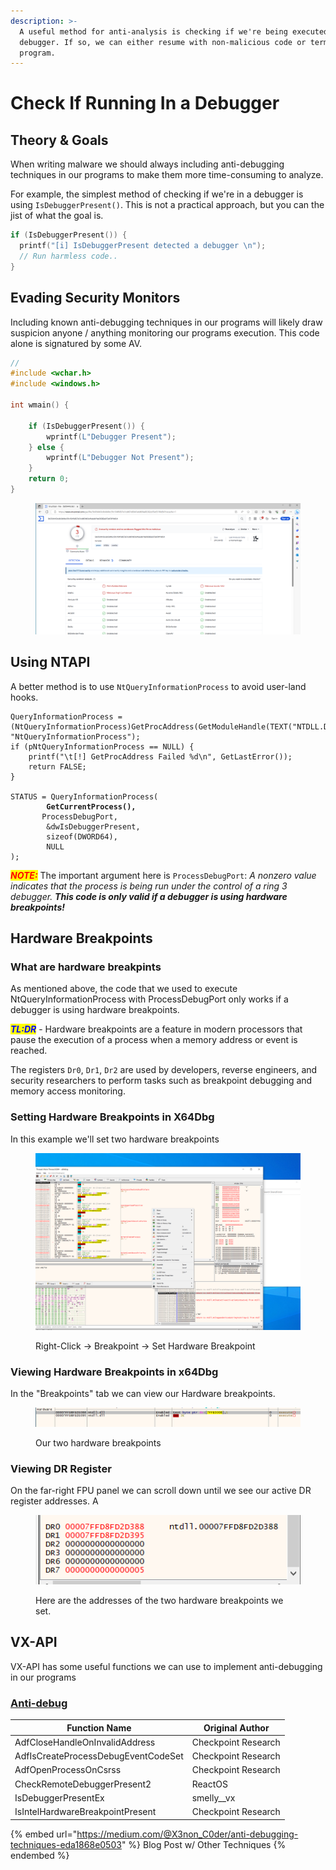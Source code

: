 ```yaml
---
description: >-
  A useful method for anti-analysis is checking if we're being executed inside a
  debugger. If so, we can either resume with non-malicious code or terminate the
  program.
---
```


# Check If Running In a Debugger

## Theory & Goals

When writing malware we should always including anti-debugging techniques in our programs to make them more time-consuming to analyze.

For example, the simplest method of checking if we're in a debugger is using `IsDebuggerPresent()`. This is not a practical approach, but you can the jist of what the goal is.

```c
if (IsDebuggerPresent()) {
  printf("[i] IsDebuggerPresent detected a debugger \n");
  // Run harmless code..
}

```

## Evading Security Monitors

Including known anti-debugging techniques in our programs will likely draw suspicion anyone / anything monitoring our programs execution. This code alone is signatured by some AV.

```c
//
#include <wchar.h>
#include <windows.h>

int wmain() {

    if (IsDebuggerPresent()) {
        wprintf(L"Debugger Present");
    } else {
        wprintf(L"Debugger Not Present");
    }
    return 0;
}
```

<figure><img src="../../../.gitbook/assets/Screenshot_20231011_012307.png" alt=""><figcaption></figcaption></figure>

## Using NTAPI

A better method is to use `NtQueryInformationProcess` to avoid user-land hooks.

<pre class="language-c"><code class="lang-c">QueryInformationProcess = (NtQueryInformationProcess)GetProcAddress(GetModuleHandle(TEXT("NTDLL.DLL")), "NtQueryInformationProcess");
if (pNtQueryInformationProcess == NULL) {
	printf("\t[!] GetProcAddress Failed %d\n", GetLastError());
	return FALSE;
}

STATUS = QueryInformationProcess(
<strong>		GetCurrentProcess(),
</strong>		ProcessDebugPort,
		&#x26;dwIsDebuggerPresent,
		sizeof(DWORD64),
		NULL
);
</code></pre>

_<mark style="color:red;">**NOTE:**</mark>_ The important argument here is `ProcessDebugPort`: _A nonzero value indicates that the process is being run under the control of a ring 3 debugger. **This code is only valid if a debugger is using hardware breakpoints!**_

###

## Hardware Breakpoints

### What are hardware breakpints

As mentioned above, the code that we used to execute NtQueryInformationProcess with ProcessDebugPort only works if a debugger is using hardware breakpoints.

_<mark style="color:blue;">**TL:DR**</mark>_ - Hardware breakpoints are a feature in modern processors that pause the execution of a process when a memory address or event is reached.

The registers `Dr0`, `Dr1`, `Dr2` are used by developers, reverse engineers, and security researchers to perform tasks such as breakpoint debugging and memory access monitoring.

### Setting Hardware Breakpoints in X64Dbg

In this example we'll set two hardware breakpoints

<figure><img src="../../../.gitbook/assets/Screenshot_20231011_015624.png" alt=""><figcaption><p>Right-Click -> Breakpoint -> Set Hardware Breakpoint</p></figcaption></figure>



### Viewing Hardware Breakpoints in x64Dbg

In the "Breakpoints" tab we can view our Hardware breakpoints.

<figure><img src="../../../.gitbook/assets/Screenshot_20231011_015824.png" alt=""><figcaption><p>Our two hardware breakpoints</p></figcaption></figure>

### Viewing DR Register

On the far-right FPU panel we can scroll down until we see our active DR register addresses. A

<figure><img src="../../../.gitbook/assets/Screenshot_20231011_015839.png" alt=""><figcaption><p>Here are the addresses of the two hardware breakpoints we set.</p></figcaption></figure>

## VX-API

VX-API has some useful functions we can use to implement anti-debugging in our programs

### [Anti-debug](https://github.com/vxunderground/VX-API#anti-debug) <a href="#user-content-anti-debug" id="user-content-anti-debug"></a>

| Function Name                       | Original Author     |
| ----------------------------------- | ------------------- |
| AdfCloseHandleOnInvalidAddress      | Checkpoint Research |
| AdfIsCreateProcessDebugEventCodeSet | Checkpoint Research |
| AdfOpenProcessOnCsrss               | Checkpoint Research |
| CheckRemoteDebuggerPresent2         | ReactOS             |
| IsDebuggerPresentEx                 | smelly\_\_vx        |
| IsIntelHardwareBreakpointPresent    | Checkpoint Research |

{% embed url="https://medium.com/@X3non_C0der/anti-debugging-techniques-eda1868e0503" %}
Blog Post w/ Other Techniques
{% endembed %}
